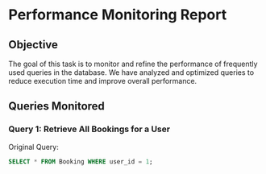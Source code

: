 # Performance Monitoring Report

## Objective
The goal of this task is to monitor and refine the performance of frequently used queries in the database. We have analyzed and optimized queries to reduce execution time and improve overall performance.

## Queries Monitored

### Query 1: Retrieve All Bookings for a User

Original Query:
```sql
SELECT * FROM Booking WHERE user_id = 1;
